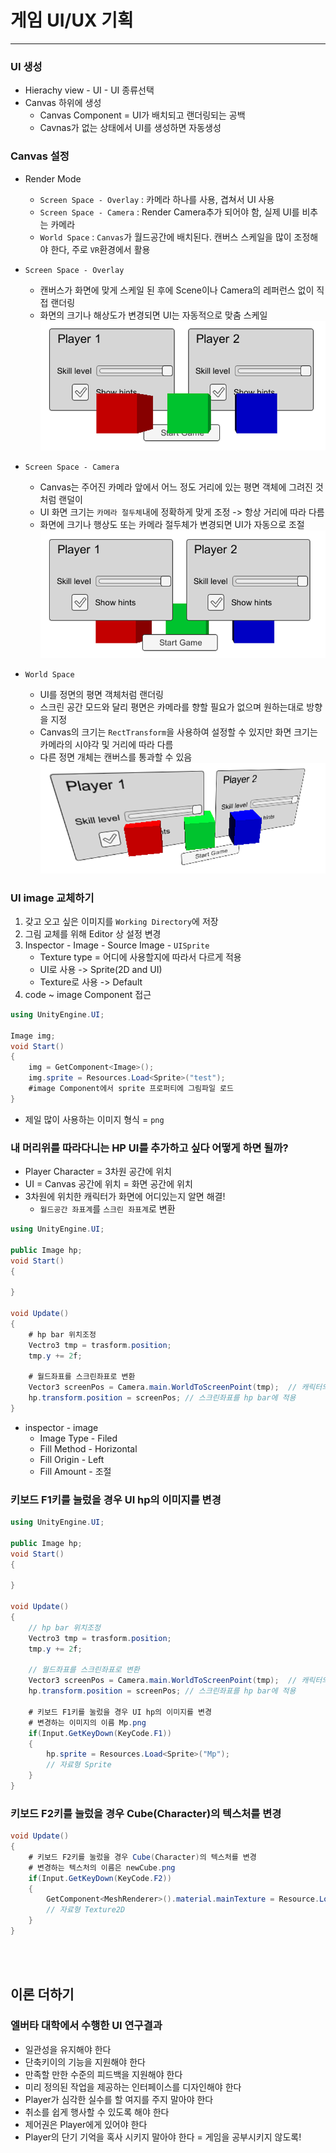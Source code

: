 # 게임 UI/UX 기획 

---

### UI 생성 
- Hierachy view - UI - UI 종류선택 
- Canvas 하위에 생성 
    - Canvas Component = UI가 배치되고 랜더링되는 공백
    - Cavnas가 없는 상태에서 UI를 생성하면 자동생성 

### Canvas 설정 
- Render Mode 
    - `Screen Space - Overlay` : 카메라 하나를 사용, 겹쳐서 UI 사용
    - `Screen Space - Camera` : Render Camera추가 되어야 함, 실제 UI를 비추는 카메라
    - `World Space` : `Canvas`가 월드공간에 배치된다. 캔버스 스케일을 많이 조정해야 한다, 주로 `VR`환경에서 활용

- `Screen Space - Overlay`
    - 캔버스가 화면에 맞게 스케일 된 후에 Scene이나 Camera의 레퍼런스 없이 직접 랜더링 
    - 화면의 크기나 해상도가 변경되면 UI는 자동적으로 맞춤 스케일 
    ![Screen Space_Overlay](https://github.com/Gosome95/TIL/blob/main/Unity/Atents_Academy/img/ScreenSpace_Camera.png?raw=true)

- `Screen Space - Camera`
    - Canvas는 주어진 카메라 앞에서 어느 정도 거리에 있는 평면 객체에 그려진 것처럼 랜덜이
    - UI 화면 크기는 `카메라 절두체`내에 정확하게 맞게 조정 -> 항상 거리에 따라 다름
    - 화면에 크기나 행상도 또는 카메라 절두체가 변경되면 UI가 자동으로 조절 
    ![Screen Space_Camera](https://github.com/Gosome95/TIL/blob/main/Unity/Atents_Academy/img/ScreenSpace_Overlay.png?raw=true)

- `World Space`
    - UI를 정면의 평면 객체처럼 랜더링
    - 스크린 공간 모드와 달리 평면은 카메라를 향할 필요가 없으며 원하는대로 방향을 지정
    - Canvas의 크기는 `RectTransform`을 사용하여 설정할 수 있지만 화면 크기는 카메라의 시야각 및 거리에 따라 다름
    - 다른 정면 개체는 캔버스를 통과할 수 있음 
    ![World Space](https://github.com/Gosome95/TIL/blob/main/Unity/Atents_Academy/img/WorldSpace.png?raw=true)


### UI image 교체하기 
1. 갖고 오고 싶은 이미지를 `Working Directory`에 저장
2. 그림 교체를 위해 Editor 상 설정 변경 
3. Inspector - Image - Source Image - `UISprite`
    - Texture type = 어디에 사용할지에 따라서 다르게 적용
    - UI로 사용 -> Sprite(2D and UI)
    - Texture로 사용 -> Default
4. code ~ image Component 접근 
```cs
using UnityEngine.UI;

Image img; 
void Start() 
{
	img = GetComponent<Image>(); 
	img.sprite = Resources.Load<Sprite>("test");
    #image Component에서 sprite 프로퍼티에 그림파일 로드
} 
```
- 제일 많이 사용하는 이미지 형식 = `png` 

### 내 머리위를 따라다니는 HP UI를 추가하고 싶다 어떻게 하면 될까?
- Player Character = 3차원 공간에 위치 
- UI = Canvas 공간에 위치 = 화면 공간에 위치 
- 3차원에 위치한 캐릭터가 화면에 어디있는지 알면 해결! 
    - `월드공간 좌표계`를 `스크린 좌표계`로 변환

```csharp
using UnityEngine.UI;

public Image hp; 
void Start() 
{
	
}

void Update()
{
	# hp bar 위치조정 
	Vectro3 tmp = trasform.position;
	tmp.y += 2f;

	# 월드좌표를 스크린좌표로 변환 
	Vector3 screenPos = Camera.main.WorldToScreenPoint(tmp);  // 캐릭터의 좌표
	hp.transform.position = screenPos; // 스크린좌표를 hp bar에 적용
}
```
- inspector - image
    - Image Type - Filed
    - Fill Method - Horizontal
    - Fill Origin  - Left
    - Fill Amount - 조절

### 키보드 F1키를 눌렀을 경우 UI hp의 이미지를 변경 
```csharp
using UnityEngine.UI;

public Image hp; 
void Start() 
{
	
}

void Update()
{
	// hp bar 위치조정 
	Vectro3 tmp = trasform.position;
	tmp.y += 2f;

	// 월드좌표를 스크린좌표로 변환 
	Vector3 screenPos = Camera.main.WorldToScreenPoint(tmp);  // 캐릭터의 좌표
	hp.transform.position = screenPos; // 스크린좌표를 hp bar에 적용

	# 키보드 F1키를 눌렀을 경우 UI hp의 이미지를 변경 
	# 변경하는 이미지의 이름 Mp.png
	if(Input.GetKeyDown(KeyCode.F1))
	{
		hp.sprite = Resources.Load<Sprite>("Mp");
		// 자료형 Sprite
	}
}
```

### 키보드 F2키를 눌렀을 경우 Cube(Character)의 텍스처를 변경
```csharp
void Update()
{
	# 키보드 F2키를 눌렀을 경우 Cube(Character)의 텍스처를 변경
	# 변경하는 텍스처의 이름은 newCube.png
	if(Input.GetKeyDown(KeyCode.F2))
	{
		GetComponent<MeshRenderer>().material.mainTexture = Resource.Load<Texture2D>("newCub");
		// 자료형 Texture2D
	}
}
```

</br>
</br>

## 이론 더하기
### 엘버타 대학에서 수행한 UI 연구결과
- 일관성을 유지해야 한다 
- 단축키이의 기능을 지원해야 한다
- 만족할 만한 수준의 피드백을 지원해야 한다
- 미리 정의된 작업을 제공하는 인터페이스를 디자인해야 한다
- Player가 심각한 실수를 할 여지를 주지 말아야 한다
- 취소를 쉽게 행사할 수 있도록 해야 한다
- 제어권은 Player에게 있어야 한다
- Player의 단기 기억을 혹사 시키지 말아야 한다 = 게임을 공부시키지 않도록! 